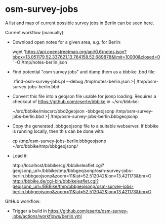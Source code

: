 # osm-survey-jobs

A list and map of current possible survey jobs in Berlin can be seen [here](http://bbbike.de/cgi-bin/bbbikeleaflet.cgi?geojsonp_url=https%3A//eserte.github.io/osm-survey-jobs/osm-survey-jobs-berlin.bbbgeojsonp&zoom=11&lat=52.512042&lon=13.421173&bm=O&devel=1).

Current workflow (manually):

* Download open notes for a given area, e.g. for Berlin:

    wget 'https://api.openstreetmap.org/api/0.6/notes.json?bbox=13.051179,52.337621,13.764158,52.689878&limit=10000&closed=0' -O /tmp/notes-berlin.json

* Find potential "osm survey jobs" and dump them as a bbbike .bbd file:

    ./find-osm-survey-jobs.pl --debug /tmp/notes-berlin.json >| /tmp/osm-survey-jobs-berlin.bbd

* Convert this file into a geojson file usable for jsonp loading. Requires a checkout of https://github.com/eserte/bbbike in ~/src/bbbike:

    ~/src/bbbike/miscsrc/bbd2geojson -bbbgeojsonp /tmp/osm-survey-jobs-berlin.bbd >| /tmp/osm-survey-jobs-berlin.bbbgeojsonp

* Copy the generated .bbbgeojsonp file to a suitable webserver. If bbbike is running locally, then this can be done with:

    cp /tmp/osm-survey-jobs-berlin.bbbgeojsonp ~/src/bbbike/tmp/bbbgeojsonp/

* Load it:

    http://localhost/bbbike/cgi/bbbikeleaflet.cgi?geojsonp_url=/bbbike/tmp/bbbgeojsonp/osm-survey-jobs-berlin.bbbgeojsonp&zoom=11&lat=52.512042&lon=13.421173&bm=O
    http://bbbike.de/cgi-bin/bbbikeleaflet.cgi?geojsonp_url=/BBBike/tmp/bbbgeojsonp/osm-survey-jobs-berlin.bbbgeojsonp&zoom=11&lat=52.512042&lon=13.421173&bm=O

GitHub workflow:

* Trigger a build in https://github.com/eserte/osm-survey-jobs/actions/workflows/berlin.yml
